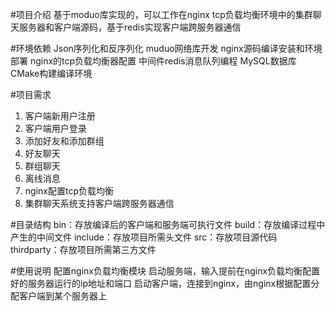 #项目介绍
    基于moduo库实现的，可以工作在nginx tcp负载均衡环境中的集群聊天服务器和客户端源码，基于redis实现客户端跨服务器通信


#环境依赖
  Json序列化和反序列化
  muduo网络库开发
  nginx源码编译安装和环境部署
  nginx的tcp负载均衡器配置
  中间件redis消息队列编程
  MySQL数据库
  CMake构建编译环境


#项目需求
  1. 客户端新用户注册
  2. 客户端用户登录
  3. 添加好友和添加群组
  4. 好友聊天
  5. 群组聊天
  6. 离线消息
  7. nginx配置tcp负载均衡
  8. 集群聊天系统支持客户端跨服务器通信


#目录结构
  bin：存放编译后的客户端和服务端可执行文件
  build：存放编译过程中产生的中间文件
  include：存放项目所需头文件
  src：存放项目源代码
  thirdparty：存放项目所需第三方文件


#使用说明
  配置nginx负载均衡模块
  启动服务端，输入提前在nginx负载均衡配置好的服务器运行的ip地址和端口
  启动客户端，连接到nginx，由nginx根据配置分配客户端到某个服务器上


